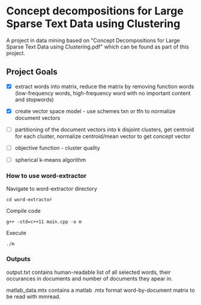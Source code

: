 # Concept decompositions for Large Sparse Text Data using Clustering
A project in data mining based on "Concept Decompositions for Large Sparse Text Data using Clustering.pdf" which can be found as part of this project. 

## Project Goals

- [x] extract words into matrix, reduce the matrix by removing function words (low-frequency words, high-frequency word with no important content and stopwords) 
- [x] create vector space model - use schemes txn or tfn to normalize document vectors
- [ ] partitioning of the document vectors into k disjoint clusters, get centroid for each cluster, normalize centroid/mean vector to get concept vector
- [ ] objective function - cluster quality
- [ ] spherical k-means algorithm


### How to use word-extractor

Navigate to word-extractor directory
```
cd word-extractor
```

Compile code
```
g++ -std=c++11 main.cpp -o m
```

Execute
```
./m
```

### Outputs

output.txt contains human-readable list of all selected words, their occurances in documents and number of documents they apear in.

matlab_data.mtx contains a matlab .mtx format word-by-document matrix to be read with mmread.



